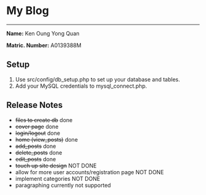 
# My Blog
----------

**Name:** Ken Oung Yong Quan

**Matric. Number:** A0139388M

## Setup
1. Use src/config/db_setup.php to set up your database and tables.
2. Add your MySQL credentials to mysql_connect.php.  

## Release Notes
- <del>files to create db</del> done
- <del>cover page</del> done
- <del>login/logout</del> done
- <del>home (view_posts)</del> done
- <del>add_posts</del> done
- <del>delete_posts</del> done
- <del>edit_posts</del> done
- <del>touch up site design</del> NOT DONE
- allow for more user accounts/registration page NOT DONE
- implement categories NOT DONE
- paragraphing currently not supported
